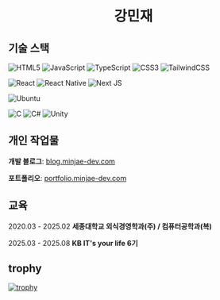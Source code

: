 <div align="center">
  
# 강민재

</div>

## 기술 스택

![HTML5](https://img.shields.io/badge/html5-%23E34F26.svg?style=for-the-badge&logo=html5&logoColor=white)
![JavaScript](https://img.shields.io/badge/javascript-%23323330.svg?style=for-the-badge&logo=javascript&logoColor=%23F7DF1E)
![TypeScript](https://img.shields.io/badge/typescript-%23007ACC.svg?style=for-the-badge&logo=typescript&logoColor=white)
![CSS3](https://img.shields.io/badge/css3-%231572B6.svg?style=for-the-badge&logo=css3&logoColor=white)
![TailwindCSS](https://img.shields.io/badge/tailwindcss-%2338B2AC.svg?style=for-the-badge&logo=tailwind-css&logoColor=white)

![React](https://img.shields.io/badge/react-%2320232a.svg?style=for-the-badge&logo=react&logoColor=%2361DAFB)
![React Native](https://img.shields.io/badge/react_native-%2320232a.svg?style=for-the-badge&logo=react&logoColor=%2361DAFB)
![Next JS](https://img.shields.io/badge/Next-black?style=for-the-badge&logo=next.js&logoColor=white)

![Ubuntu](https://img.shields.io/badge/Ubuntu-E95420?style=for-the-badge&logo=ubuntu&logoColor=white)

![C](https://img.shields.io/badge/c-%2300599C.svg?style=for-the-badge&logo=c&logoColor=white)
![C#](https://img.shields.io/badge/c%23-%23239120.svg?style=for-the-badge&logo=csharp&logoColor=white)
![Unity](https://img.shields.io/badge/unity-%23000000.svg?style=for-the-badge&logo=unity&logoColor=white)

## 개인 작업물

**개발 블로그**: [blog.minjae-dev.com](https://blog.minjae-dev.com)

**포트폴리오**: [portfolio.minjae-dev.com](https://portfolio.minjae-dev.com)

## 교육
2020.03 - 2025.02 **세종대학교 외식경영학과(주) / 컴퓨터공학과(복)**

2025.03 - 2025.08 **KB IT's your life 6기**


## trophy
[![trophy](https://github-profile-trophy.vercel.app/?username=minijae011030)](https://github.com/ryo-ma/github-profile-trophy)





